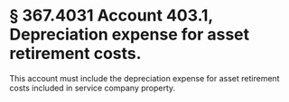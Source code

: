 # § 367.4031   Account 403.1, Depreciation expense for asset retirement costs.

This account must include the depreciation expense for asset retirement costs included in service company property.




